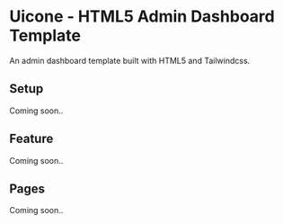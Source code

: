 # Uicone - HTML5 Admin Dashboard Template

An admin dashboard template built with HTML5 and Tailwindcss.

## Setup

Coming soon..

## Feature

Coming soon..

## Pages

Coming soon..